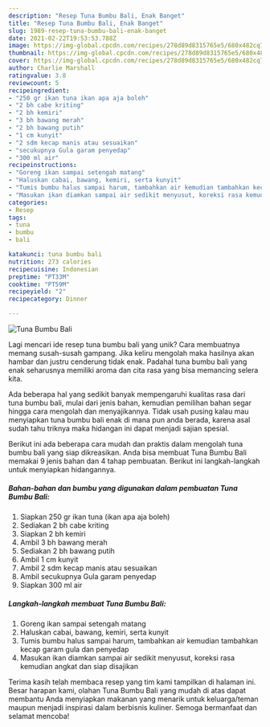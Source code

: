 ```yaml
---
description: "Resep Tuna Bumbu Bali, Enak Banget"
title: "Resep Tuna Bumbu Bali, Enak Banget"
slug: 1989-resep-tuna-bumbu-bali-enak-banget
date: 2021-02-22T19:53:53.788Z
image: https://img-global.cpcdn.com/recipes/278d89d8315765e5/680x482cq70/tuna-bumbu-bali-foto-resep-utama.jpg
thumbnail: https://img-global.cpcdn.com/recipes/278d89d8315765e5/680x482cq70/tuna-bumbu-bali-foto-resep-utama.jpg
cover: https://img-global.cpcdn.com/recipes/278d89d8315765e5/680x482cq70/tuna-bumbu-bali-foto-resep-utama.jpg
author: Charlie Marshall
ratingvalue: 3.8
reviewcount: 5
recipeingredient:
- "250 gr ikan tuna ikan apa aja boleh"
- "2 bh cabe kriting"
- "2 bh kemiri"
- "3 bh bawang merah"
- "2 bh bawang putih"
- "1 cm kunyit"
- "2 sdm kecap manis atau sesuaikan"
- "secukupnya Gula garam penyedap"
- "300 ml air"
recipeinstructions:
- "Goreng ikan sampai setengah matang"
- "Haluskan cabai, bawang, kemiri, serta kunyit"
- "Tumis bumbu halus sampai harum, tambahkan air kemudian tambahkan kecap garam gula dan penyedap"
- "Masukan ikan diamkan sampai air sedikit menyusut, koreksi rasa kemudian angkat dan siap disajikan"
categories:
- Resep
tags:
- tuna
- bumbu
- bali

katakunci: tuna bumbu bali 
nutrition: 273 calories
recipecuisine: Indonesian
preptime: "PT33M"
cooktime: "PT59M"
recipeyield: "2"
recipecategory: Dinner

---
```



![Tuna Bumbu Bali](https://img-global.cpcdn.com/recipes/278d89d8315765e5/680x482cq70/tuna-bumbu-bali-foto-resep-utama.jpg)

Lagi mencari ide resep tuna bumbu bali yang unik? Cara membuatnya memang susah-susah gampang. Jika keliru mengolah maka hasilnya akan hambar dan justru cenderung tidak enak. Padahal tuna bumbu bali yang enak seharusnya memiliki aroma dan cita rasa yang bisa memancing selera kita.



Ada beberapa hal yang sedikit banyak mempengaruhi kualitas rasa dari tuna bumbu bali, mulai dari jenis bahan, kemudian pemilihan bahan segar hingga cara mengolah dan menyajikannya. Tidak usah pusing kalau mau menyiapkan tuna bumbu bali enak di mana pun anda berada, karena asal sudah tahu triknya maka hidangan ini dapat menjadi sajian spesial.


Berikut ini ada beberapa cara mudah dan praktis dalam mengolah tuna bumbu bali yang siap dikreasikan. Anda bisa membuat Tuna Bumbu Bali memakai 9 jenis bahan dan 4 tahap pembuatan. Berikut ini langkah-langkah untuk menyiapkan hidangannya.

<!--inarticleads1-->

##### Bahan-bahan dan bumbu yang digunakan dalam pembuatan Tuna Bumbu Bali:

1. Siapkan 250 gr ikan tuna (ikan apa aja boleh)
1. Sediakan 2 bh cabe kriting
1. Siapkan 2 bh kemiri
1. Ambil 3 bh bawang merah
1. Sediakan 2 bh bawang putih
1. Ambil 1 cm kunyit
1. Ambil 2 sdm kecap manis atau sesuaikan
1. Ambil secukupnya Gula garam penyedap
1. Siapkan 300 ml air




<!--inarticleads2-->

##### Langkah-langkah membuat Tuna Bumbu Bali:

1. Goreng ikan sampai setengah matang
1. Haluskan cabai, bawang, kemiri, serta kunyit
1. Tumis bumbu halus sampai harum, tambahkan air kemudian tambahkan kecap garam gula dan penyedap
1. Masukan ikan diamkan sampai air sedikit menyusut, koreksi rasa kemudian angkat dan siap disajikan




Terima kasih telah membaca resep yang tim kami tampilkan di halaman ini. Besar harapan kami, olahan Tuna Bumbu Bali yang mudah di atas dapat membantu Anda menyiapkan makanan yang menarik untuk keluarga/teman maupun menjadi inspirasi dalam berbisnis kuliner. Semoga bermanfaat dan selamat mencoba!
